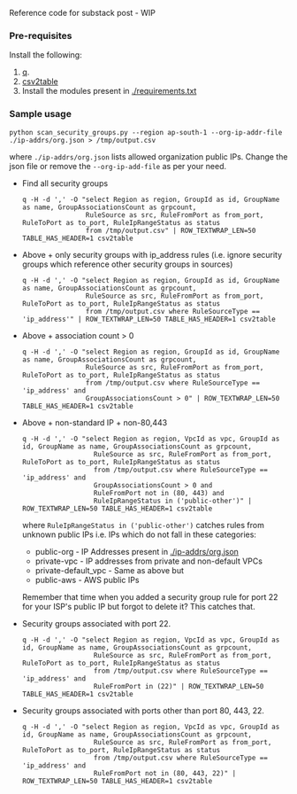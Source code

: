 Reference code for substack post - WIP

### Pre-requisites

Install the following:

1. [q](http://harelba.github.io/q/).
2. [csv2table](https://github.com/saurabh-hirani/bin/blob/master/csv2table)
3. Install the modules present in [./requirements.txt](./requirements.txt)

### Sample usage

  ```
  python scan_security_groups.py --region ap-south-1 --org-ip-addr-file ./ip-addrs/org.json > /tmp/output.csv
  ```

  where `./ip-addrs/org.json` lists allowed organization public IPs. Change the json file or remove the `--org-ip-add-file` as per your need.

- Find all security groups

  ```
  q -H -d ',' -O "select Region as region, GroupId as id, GroupName as name, GroupAssociationsCount as grpcount,
                  RuleSource as src, RuleFromPort as from_port, RuleToPort as to_port, RuleIpRangeStatus as status
                  from /tmp/output.csv" | ROW_TEXTWRAP_LEN=50 TABLE_HAS_HEADER=1 csv2table
  ```


- Above + only security groups with ip\_address rules (i.e. ignore security groups which reference other security groups in sources)

  ```
  q -H -d ',' -O "select Region as region, GroupId as id, GroupName as name, GroupAssociationsCount as grpcount,
                  RuleSource as src, RuleFromPort as from_port, RuleToPort as to_port, RuleIpRangeStatus as status
                  from /tmp/output.csv where RuleSourceType == 'ip_address'" | ROW_TEXTWRAP_LEN=50 TABLE_HAS_HEADER=1 csv2table
  ```

- Above + association count > 0

  ```
  q -H -d ',' -O "select Region as region, GroupId as id, GroupName as name, GroupAssociationsCount as grpcount,
                  RuleSource as src, RuleFromPort as from_port, RuleToPort as to_port, RuleIpRangeStatus as status
                  from /tmp/output.csv where RuleSourceType == 'ip_address' and
                  GroupAssociationsCount > 0" | ROW_TEXTWRAP_LEN=50 TABLE_HAS_HEADER=1 csv2table
  ```


- Above + non-standard IP + non-80,443

  ```
  q -H -d ',' -O "select Region as region, VpcId as vpc, GroupId as id, GroupName as name, GroupAssociationsCount as grpcount,
                    RuleSource as src, RuleFromPort as from_port, RuleToPort as to_port, RuleIpRangeStatus as status
                    from /tmp/output.csv where RuleSourceType == 'ip_address' and
                    GroupAssociationsCount > 0 and
                    RuleFromPort not in (80, 443) and
                    RuleIpRangeStatus in ('public-other')" | ROW_TEXTWRAP_LEN=50 TABLE_HAS_HEADER=1 csv2table
  ```

  where `RuleIpRangeStatus in ('public-other')` catches rules from unknown public IPs i.e. IPs which do not fall in these categories:

  - public-org - IP Addresses present in [./ip-addrs/org.json](./ip-addrs/org.json)
  - private-vpc - IP addresses from private and non-default VPCs
  - private-default_vpc - Same as above but
  - public-aws - AWS public IPs

  Remember that time when you added a security group rule for port 22 for your ISP's public IP but forgot to delete it? This catches that.

- Security groups associated with port 22.

  ```
  q -H -d ',' -O "select Region as region, VpcId as vpc, GroupId as id, GroupName as name, GroupAssociationsCount as grpcount,
                    RuleSource as src, RuleFromPort as from_port, RuleToPort as to_port, RuleIpRangeStatus as status
                    from /tmp/output.csv where RuleSourceType == 'ip_address' and
                    RuleFromPort in (22)" | ROW_TEXTWRAP_LEN=50 TABLE_HAS_HEADER=1 csv2table
  ```

- Security groups associated with ports other than port 80, 443, 22.


  ```
  q -H -d ',' -O "select Region as region, VpcId as vpc, GroupId as id, GroupName as name, GroupAssociationsCount as grpcount,
                    RuleSource as src, RuleFromPort as from_port, RuleToPort as to_port, RuleIpRangeStatus as status
                    from /tmp/output.csv where RuleSourceType == 'ip_address' and
                    RuleFromPort not in (80, 443, 22)" | ROW_TEXTWRAP_LEN=50 TABLE_HAS_HEADER=1 csv2table
  ```
